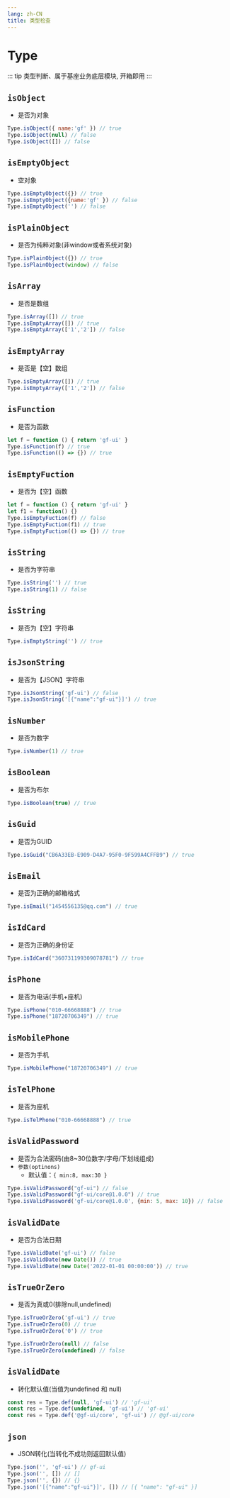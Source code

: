 ```yaml
---
lang: zh-CN
title: 类型检查
---
```


# Type

::: tip 类型判断、属于基座业务底层模块, 开箱即用
:::

## `isObject` 

- 是否为对象

```js
Type.isObject({ name:'gf' }) // true
Type.isObject(null) // false
Type.isObject([]) // false
```
## `isEmptyObject` 
- 空对象
```js
Type.isEmptyObject({}) // true
Type.isEmptyObject({name:'gf' }) // false
Type.isEmptyObject('') // false
```
## `isPlainObject` 
- 是否为纯粹对象(非window或者系统对象)
```js
Type.isPlainObject({}) // true
Type.isPlainObject(window) // false
```
## `isArray` 
- 是否是数组
```js
Type.isArray([]) // true
Type.isEmptyArray([]) // true
Type.isEmptyArray(['1','2']) // false
```
## `isEmptyArray` 
- 是否是【空】数组
```js
Type.isEmptyArray([]) // true
Type.isEmptyArray(['1','2']) // false
```
## `isFunction` 
- 是否为函数
```js
let f = function () { return 'gf-ui' }
Type.isFunction(f) // true
Type.isFunction(() => {}) // true
```
## `isEmptyFuction` 
- 是否为【空】函数
```js
let f = function () { return 'gf-ui' }
let f1 = function() {}
Type.isEmptyFuction(f) // false
Type.isEmptyFuction(f1) // true
Type.isEmptyFuction(() => {}) // true
```
## `isString` 
- 是否为字符串
```js
Type.isString('') // true
Type.isString(1) // false
```
## `isString` 
- 是否为【空】字符串
```js
Type.isEmptyString('') // true
```

## `isJsonString` 
- 是否为【JSON】字符串
```js
Type.isJsonString('gf-ui') // false
Type.isJsonString('[{"name":"gf-ui"}]') // true
```

## `isNumber` 
- 是否为数字
```js
Type.isNumber(1) // true
```
## `isBoolean` 
- 是否为布尔
```js
Type.isBoolean(true) // true
```
## `isGuid` 
- 是否为GUID
```js
Type.isGuid("CB6A33EB-E909-D4A7-95F0-9F599A4CFFB9") // true
```
## `isEmail` 
- 是否为正确的邮箱格式
```js
Type.isEmail("1454556135@qq.com") // true
```
## `isIdCard` 
- 是否为正确的身份证
```js
Type.isIdCard("360731199309078781") // true
```
## `isPhone` 
- 是否为电话(手机+座机)
```js
Type.isPhone("010-66668888") // true
Type.isPhone("18720706349") // true
```
## `isMobilePhone` 
- 是否为手机
```js
Type.isMobilePhone("18720706349") // true
```

## `isTelPhone` 
- 是否为座机
```js
Type.isTelPhone("010-66668888") // true
```
## `isValidPassword` 
- 是否为合法密码(由8~30位数字/字母/下划线组成)
- `参数(optinons)`
    - 默认值：`{ min:8, max:30 }`

```js
Type.isValidPassword("gf-ui") // false
Type.isValidPassword("gf-ui/core@1.0.0") // true
Type.isValidPassword('gf-ui/core@1.0.0', {min: 5, max: 10}) // false
```

## `isValidDate` 
- 是否为合法日期
```js
Type.isValidDate('gf-ui') // false
Type.isValidDate(new Date()) // true
Type.isValidDate(new Date('2022-01-01 00:00:00')) // true
```
## `isTrueOrZero` 
- 是否为真或0(排除null,undefined)
```js
Type.isTrueOrZero('gf-ui') // true
Type.isTrueOrZero(0) // true
Type.isTrueOrZero('0') // true

Type.isTrueOrZero(null) // false
Type.isTrueOrZero(undefined) // false
```

## `isValidDate` 
- 转化默认值(当值为undefined 和 null)
```js
const res = Type.def(null, 'gf-ui') // 'gf-ui'
const res = Type.def(undefined, 'gf-ui') // 'gf-ui'
const res = Type.def('@gf-ui/core', 'gf-ui') // @gf-ui/core
```

## `json` 
- JSON转化(当转化不成功则返回默认值)
```js
Type.json('', 'gf-ui') // gf-ui
Type.json('', []) // []
Type.json('', {}) // {}
Type.json('[{"name":"gf-ui"}]', []) // [{ "name": "gf-ui" }]
```

